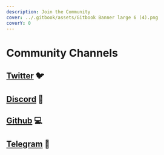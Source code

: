 ```yaml
---
description: Join the Community
cover: ../.gitbook/assets/Gitbook Banner large 6 (4).png
coverY: 0
---
```


# Community Channels

## [Twitter](https://twitter.com/JunoNetwork) 🐦

## [Discord](community-channels.md#discord) 💬

## [Github](https://github.com/CosmosContracts) 💻

## [Telegram](https://t.me/joinchat/R7QKD0ltosphNWNk) 💬
